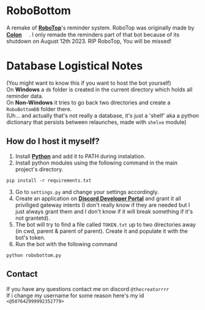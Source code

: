 # RoboBottom
A remake of **[RoboTop](https://robotop.xyz)**'s reminder system. RoboTop was originally made by **[Colon](https://gdcolon.com)** <img style="width: 15px; height: 15px;" src="https://cdn.discordapp.com/emojis/1132968267963715634.webp?size=64&name=fluff&quality=lossless"></img>. I only remade the reminders part of that bot because of its shutdown on August 12th 2023. RIP RoboTop, You will be missed!

# Database Logistical Notes
(You might want to know this if you want to host the bot yourself)\
On **Windows** a `db` folder is created in the current directory which holds all reminder data.\
On **Non-Windows** it tries to go back two directories and create a `RoboBottomDB` folder there.\
(Uh... and actually that's not really a database, it's just a 'shelf' aka a python dictionary that persists between relaunches, made with `shelve` module)

## How do I host it myself?
1. Install **[Python](https://www.python.org/downloads/)** and add it to PATH during instalation.
2. Install python modules using the following command in the main project's directory.
```
pip install -r requirements.txt
```
3. Go to `settings.py` and change your settings accordingly.
4. Create an application on **[Discord Developer Portal](https://discord.com/developers/applications)** and grant it all priviliged gateway intents (I don't really know if they are needed but I just always grant them and I don't know if it will break something if it's not grantetd).
5. The bot will try to find a file called `TOKEN.txt` up to two directories away (in cwd, parent & parent of parent). Create it and populate it with the bot's token.
6. Run the bot with the following command
```
python robobottom.py
```
## Contact
If you have any questions contact me on discord `@thecreatorrrr`\
If i change my username for some reason here's my id `<@507642999992352779>`